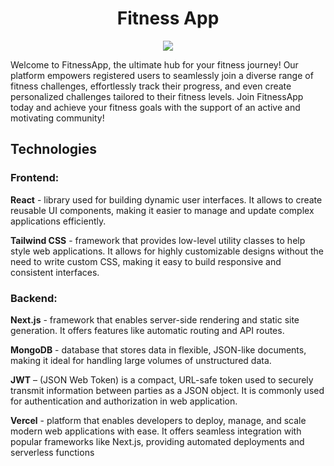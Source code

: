 <h1 align="center">Fitness App</h1>
<p align="center"><img src="https://github.com/user-attachments/assets/6acf022a-00d7-40cc-b4d4-ee3d8abeb7aa" /></p>

Welcome to FitnessApp, the ultimate hub for your fitness journey!
Our platform empowers registered users to seamlessly join a diverse range of fitness challenges, effortlessly track their progress, and even create personalized challenges tailored to their fitness levels.
Join FitnessApp today and achieve your fitness goals with the support of an active and motivating community!

## Technologies

### **Frontend:**

**React** - library used for building dynamic user interfaces. It allows to create reusable UI components, making it easier to manage and update complex applications efficiently.

**Tailwind CSS** - framework that provides low-level utility classes to help style web applications. It allows for highly customizable designs without the need to write custom CSS, making it easy to build responsive and consistent interfaces.

### **Backend**:

**Next.js** - framework that enables server-side rendering and static site generation. It offers features like automatic routing and API routes.

**MongoDB** - database that stores data in flexible, JSON-like documents, making it ideal for handling large volumes of unstructured data.

**JWT** – (JSON Web Token) is a compact, URL-safe token used to securely transmit information between parties as a JSON object. It is commonly used for authentication and authorization in web application.

**Vercel** - platform that enables developers to deploy, manage, and scale modern web applications with ease. It offers seamless integration with popular frameworks like Next.js, providing automated deployments and serverless functions
